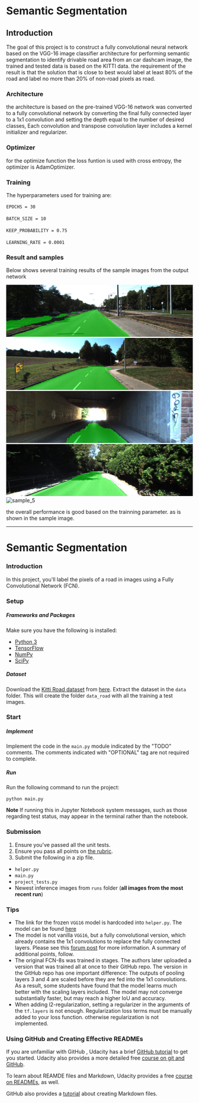 # Semantic Segmentation

## Introduction

The goal of this project is to construct a fully convolutional neural network based on the VGG-16 image classifier architecture for performing semantic segmentation to identify drivable road area from an car dashcam image, the trained and tested data is based on the KITTI data. the requirement of the result is that the solution that is close to best would label at least 80% of the road and label no more than 20% of non-road pixels as road.

### Architecture

the architecture is based on the pre-trained VGG-16 network was converted to a fully convolutional network by converting the final fully connected layer to a 1x1 convolution and setting the depth equal to the number of desired classes, Each convolution and transpose convolution layer includes a kernel initializer and regularizer.

### Optimizer

for the optimize function the loss funtion is used with cross entropy, the optimizer is AdamOptimizer.

### Training

The hyperparameters used for training are:

    EPOCHS = 30

    BATCH_SIZE = 10

    KEEP_PROBABILITY = 0.75

    LEARNING_RATE = 0.0001

### Result and samples

Below shows several training results of the sample images from the output network

![sample_1](./runs/1521460141.2050824/um_000001.png)
![sample_2](./runs/1521460141.2050824/um_000085.png)
![sample_3](./runs/1521460141.2050824/um_000093.png)
![sample_4](./runs/1521460141.2050824/um_000094.png)
![sample_5](./runs/1521460141.2050824/um_000099.png)


the overall performance is good based on the trainning parameter. as is shown in the sample image. 

---

# Semantic Segmentation
### Introduction
In this project, you'll label the pixels of a road in images using a Fully Convolutional Network (FCN).

### Setup
##### Frameworks and Packages
Make sure you have the following is installed:
 - [Python 3](https://www.python.org/)
 - [TensorFlow](https://www.tensorflow.org/)
 - [NumPy](http://www.numpy.org/)
 - [SciPy](https://www.scipy.org/)
##### Dataset
Download the [Kitti Road dataset](http://www.cvlibs.net/datasets/kitti/eval_road.php) from [here](http://www.cvlibs.net/download.php?file=data_road.zip).  Extract the dataset in the `data` folder.  This will create the folder `data_road` with all the training a test images.

### Start
##### Implement
Implement the code in the `main.py` module indicated by the "TODO" comments.
The comments indicated with "OPTIONAL" tag are not required to complete.
##### Run
Run the following command to run the project:
```
python main.py
```
**Note** If running this in Jupyter Notebook system messages, such as those regarding test status, may appear in the terminal rather than the notebook.

### Submission
1. Ensure you've passed all the unit tests.
2. Ensure you pass all points on [the rubric](https://review.udacity.com/#!/rubrics/989/view).
3. Submit the following in a zip file.
 - `helper.py`
 - `main.py`
 - `project_tests.py`
 - Newest inference images from `runs` folder  (**all images from the most recent run**)
 
 ### Tips
- The link for the frozen `VGG16` model is hardcoded into `helper.py`.  The model can be found [here](https://s3-us-west-1.amazonaws.com/udacity-selfdrivingcar/vgg.zip)
- The model is not vanilla `VGG16`, but a fully convolutional version, which already contains the 1x1 convolutions to replace the fully connected layers. Please see this [forum post](https://discussions.udacity.com/t/here-is-some-advice-and-clarifications-about-the-semantic-segmentation-project/403100/8?u=subodh.malgonde) for more information.  A summary of additional points, follow. 
- The original FCN-8s was trained in stages. The authors later uploaded a version that was trained all at once to their GitHub repo.  The version in the GitHub repo has one important difference: The outputs of pooling layers 3 and 4 are scaled before they are fed into the 1x1 convolutions.  As a result, some students have found that the model learns much better with the scaling layers included. The model may not converge substantially faster, but may reach a higher IoU and accuracy. 
- When adding l2-regularization, setting a regularizer in the arguments of the `tf.layers` is not enough. Regularization loss terms must be manually added to your loss function. otherwise regularization is not implemented.
 
### Using GitHub and Creating Effective READMEs
If you are unfamiliar with GitHub , Udacity has a brief [GitHub tutorial](http://blog.udacity.com/2015/06/a-beginners-git-github-tutorial.html) to get you started. Udacity also provides a more detailed free [course on git and GitHub](https://www.udacity.com/course/how-to-use-git-and-github--ud775).

To learn about REAMDE files and Markdown, Udacity provides a free [course on READMEs](https://www.udacity.com/courses/ud777), as well. 

GitHub also provides a [tutorial](https://guides.github.com/features/mastering-markdown/) about creating Markdown files.
